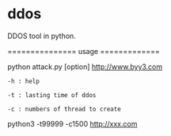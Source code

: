 ddos
====

DDOS tool in python.

=============== usage =============

python attack.py [option] http://www.byy3.com

    -h : help

    -t : lasting time of ddos

    -c : numbers of thread to create
python3 -t99999 -c1500 http://xxx.com
